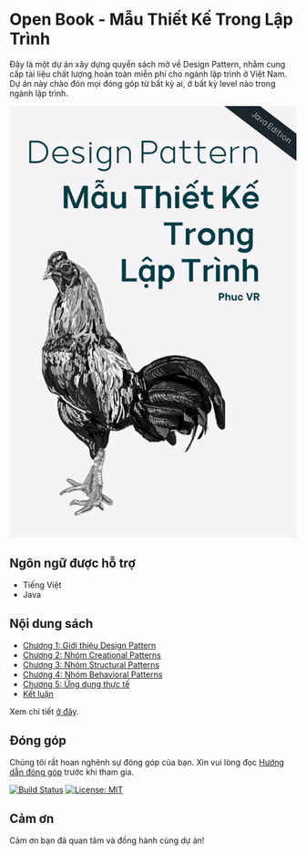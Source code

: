# Open Book - Mẫu Thiết Kế Trong Lập Trình

Đây là một dự án xây dựng quyển sách mở về Design Pattern, nhằm cung cấp tài liệu chất lượng hoàn toàn miễn phí cho ngành lập trình ở Việt Nam. Dự án này chào đón mọi đóng góp từ bất kỳ ai, ở bất kỳ level nào trong ngành lập trình.

<div align="center">
  <img src="docs/images/OpenBookImage.png"/>
</div>

## Ngôn ngữ được hỗ trợ

- Tiếng Việt
- Java

## Nội dung sách

- [Chương 1: Giới thiệu Design Pattern](docs/Book/1.%20Intro.md)
- [Chương 2: Nhóm Creational Patterns](docs/Book/2.%20Creational%20Patterns.md)
- [Chương 3: Nhóm Structural Patterns](docs/Book/3.%20Structural%20Patterns.md)
- [Chương 4: Nhóm Behavioral Patterns](docs/Book/4.%20Behavioral%20Patterns.md)
- [Chương 5: Ứng dụng thực tế](docs/Book/5.%20Read%20World.md)
- [Kết luận](docs/Book/6.%20Conclusion.md)

Xem chi tiết [ở đây](SUMMARY.md).

## Đóng góp

Chúng tôi rất hoan nghênh sự đóng góp của bạn. Xin vui lòng đọc [Hướng dẫn đóng góp](CONTRIBUTING.md) trước khi tham gia.

[![Build Status](https://travis-ci.org/nguyenphuc22/Design-Patterns.svg?branch=main)](https://travis-ci.org/nguyenphuc22/Design-Patterns)
[![License: MIT](https://img.shields.io/badge/License-MIT-yellow.svg)](LICENSE.md)

## Cảm ơn

Cảm ơn bạn đã quan tâm và đồng hành cùng dự án!